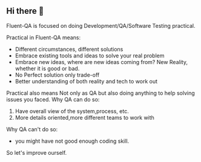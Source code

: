 ## Hi there 👋

Fluent-QA is focused on doing Development/QA/Software Testing practical.

Practical in Fluent-QA means:

- Different circumstances, different solutions
- Embrace existing tools and ideas to solve your real problem
- Embrace new ideas, where are new ideas coming from? New Reality, whether it is good or bad. 
- No Perfect solution only trade-off
- Better understanding of both reality and tech to work out

Practical also means Not only as QA but also doing anything to help solving issues you faced. 
Why QA can do so:
1. Have overall view of the system,process, etc.
2. More details oriented,more different teams to work with

Why QA can't do so:

-  you might have not good enough coding skill.

So let's improve ourself.

<!--

**Here are some ideas to get you started:**

🙋‍♀️ A short introduction - what is your organization all about?
🌈 Contribution guidelines - how can the community get involved?
👩‍💻 Useful resources - where can the community find your docs? Is there anything else the community should know?
🍿 Fun facts - what does your team eat for breakfast?
🧙 Remember, you can do mighty things with the power of [Markdown](https://docs.github.com/github/writing-on-github/getting-started-with-writing-and-formatting-on-github/basic-writing-and-formatting-syntax)
-->
